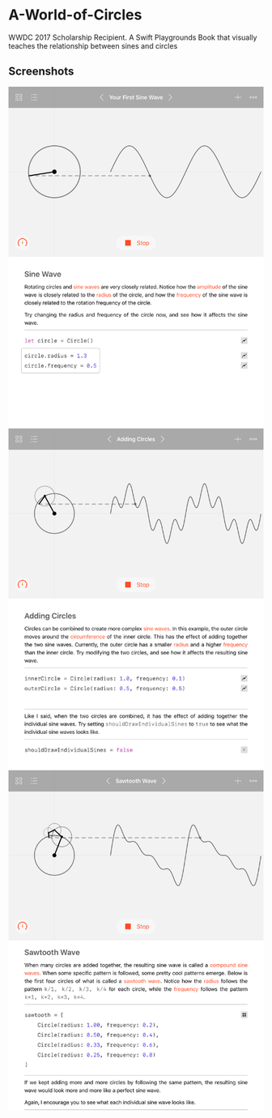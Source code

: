 # A-World-of-Circles
WWDC 2017 Scholarship Recipient. A Swift Playgrounds Book that visually teaches the relationship between sines and circles

## Screenshots
![Sine Wave](Screenshots/IMG_0020.PNG)
![Adding Circles](Screenshots/IMG_0021.PNG)
![Sawtooth Wave](Screenshots/IMG_0022.PNG)